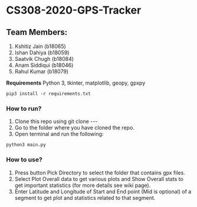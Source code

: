 # CS308-2020-GPS-Tracker
## Team Members:
  1) Kshitiz Jain (b18065)
  2) Ishan Dahiya (b18059)
  3) Saatvik Chugh (b18084)
  4) Anam Siddiqui (b18046)
  5) Rahul Kumar (b18079)
  
**Requirements**
Python 3,
tkinter,
matplotlib,
geopy,
gpxpy
```
pip3 install -r requirements.txt

```


### How to run?

1) Clone this repo using git clone --- 
2) Go to the folder where you have cloned the repo.
3) Open terminal and run the following:
```
python3 main.py
```


### How to use?

1) Press button Pick Directory to select the folder that contains gpx files.
2) Select Plot Overall data to get various plots and Show Overall stats to get important statistics (for more details see wiki page).
3) Enter Latitude and Longitude of Start and End point (Mid is optional) of a segment to get plot and statistics related to that segment.
